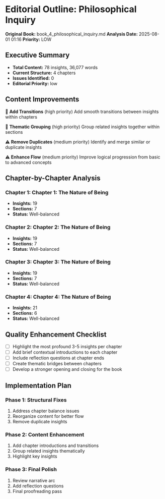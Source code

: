 # Editorial Outline: Philosophical Inquiry

**Original Book:** book_4_philosophical_inquiry.md
**Analysis Date:** 2025-08-01 01:16
**Priority:** LOW

## Executive Summary

- **Total Content:** 78 insights, 36,077 words
- **Current Structure:** 4 chapters
- **Issues Identified:** 0
- **Editorial Priority:** low

## Content Improvements

🚨 **Add Transitions** (high priority)
   Add smooth transitions between insights within chapters

🚨 **Thematic Grouping** (high priority)
   Group related insights together within sections

⚠️ **Remove Duplicates** (medium priority)
   Identify and merge similar or duplicate insights

⚠️ **Enhance Flow** (medium priority)
   Improve logical progression from basic to advanced concepts

## Chapter-by-Chapter Analysis

### Chapter 1: Chapter 1: The Nature of Being
- **Insights:** 19
- **Sections:** 7
- **Status:** Well-balanced

### Chapter 2: Chapter 2: The Nature of Being
- **Insights:** 19
- **Sections:** 7
- **Status:** Well-balanced

### Chapter 3: Chapter 3: The Nature of Being
- **Insights:** 19
- **Sections:** 7
- **Status:** Well-balanced

### Chapter 4: Chapter 4: The Nature of Being
- **Insights:** 21
- **Sections:** 6
- **Status:** Well-balanced

## Quality Enhancement Checklist

- [ ] Highlight the most profound 3-5 insights per chapter
- [ ] Add brief contextual introductions to each chapter
- [ ] Include reflection questions at chapter ends
- [ ] Create thematic bridges between chapters
- [ ] Develop a stronger opening and closing for the book

## Implementation Plan

### Phase 1: Structural Fixes
1. Address chapter balance issues
2. Reorganize content for better flow
3. Remove duplicate insights

### Phase 2: Content Enhancement
1. Add chapter introductions and transitions
2. Group related insights thematically
3. Highlight key insights

### Phase 3: Final Polish
1. Review narrative arc
2. Add reflection questions
3. Final proofreading pass

